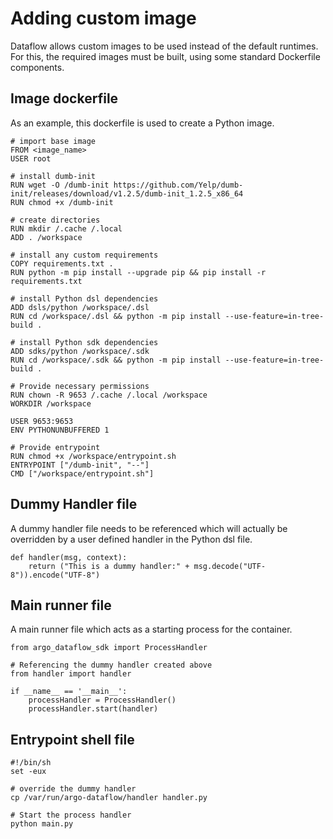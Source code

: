 # Adding custom image

Dataflow allows custom images to be used instead of the default runtimes. For this, the
required images must be built, using some standard Dockerfile components.

## Image dockerfile
As an example, this dockerfile is used to create a Python image.
```
# import base image
FROM <image_name>
USER root

# install dumb-init
RUN wget -O /dumb-init https://github.com/Yelp/dumb-init/releases/download/v1.2.5/dumb-init_1.2.5_x86_64
RUN chmod +x /dumb-init

# create directories
RUN mkdir /.cache /.local
ADD . /workspace

# install any custom requirements
COPY requirements.txt .
RUN python -m pip install --upgrade pip && pip install -r requirements.txt

# install Python dsl dependencies
ADD dsls/python /workspace/.dsl
RUN cd /workspace/.dsl && python -m pip install --use-feature=in-tree-build .

# install Python sdk dependencies
ADD sdks/python /workspace/.sdk
RUN cd /workspace/.sdk && python -m pip install --use-feature=in-tree-build .

# Provide necessary permissions
RUN chown -R 9653 /.cache /.local /workspace
WORKDIR /workspace

USER 9653:9653
ENV PYTHONUNBUFFERED 1

# Provide entrypoint
RUN chmod +x /workspace/entrypoint.sh
ENTRYPOINT ["/dumb-init", "--"]
CMD ["/workspace/entrypoint.sh"]
```

## Dummy Handler file
A dummy handler file needs to be referenced which will actually be overridden by a 
user defined handler in the Python dsl file.
```
def handler(msg, context):
    return ("This is a dummy handler:" + msg.decode("UTF-8")).encode("UTF-8")
```

## Main runner file
A main runner file which acts as a starting process for the container.
```
from argo_dataflow_sdk import ProcessHandler

# Referencing the dummy handler created above
from handler import handler

if __name__ == '__main__':
    processHandler = ProcessHandler()
    processHandler.start(handler)
```

## Entrypoint shell file
```
#!/bin/sh
set -eux

# override the dummy handler
cp /var/run/argo-dataflow/handler handler.py

# Start the process handler
python main.py
```
